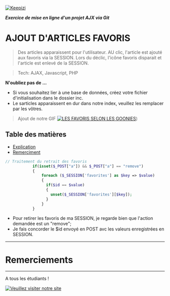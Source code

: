 <a href="www.keepizi.com"><img src="https://www.keepizi.com/wp-content/uploads/2018/08/Logo-Keepizi_violet_mobile.png" title="Keepizi" alt="Keepizi"></a>

***Exercice de mise en ligne d'un projet AJX via Git***

# AJOUT D'ARTICLES FAVORIS
> Des articles apparaissent pour l'utilisateur. AU clic, l'article est ajouté aux favoris via la SESSION. Lors du déclic, l'icône favoris disparait et l'article est enlevé de la SESSION.

> Tech: AJAX, Javascript, PHP

**N'oubliez pas de ...**
- Si vous souhaitez lier à une base de données, créez votre fichier d'initialisation dans le dossier inc.
- Le sarticles apparaissent en dur dans notre index, veuillez les remplacer par les vôtres.

> Ajout de notre GIF [![LES FAVORIS SELON LES GOONIES](https://media.giphy.com/media/UWKGHQa8ze32U/giphy.gif)]())

## Table des matières 

- [Explication](#explication)
- [Remerciment](#remerciement)

```PHP
// Traitement du retrait des favoris
            if(isset($_POST["a"]) && $_POST["a"] == "remove")
            {
                foreach ($_SESSION['favorites'] as $key => $value)
                {
                  if($id == $value)
                  {
                    unset($_SESSION['favorites'][$key]);
                  }
                }
            }
```
- Pour retirer les favoris de ma SESSION, je regarde bien que l'action demandée est un "remove";
- Je fais concorder le $id envoyé en POST avc les valeurs enregistrées en SESSION.

---
# Remerciements
---

A tous les étudiants !

[![Veuillez visiter notre site](https://media.giphy.com/media/cJ7gVV0QL9RPG/giphy.gif)](www.keepizi.com)
